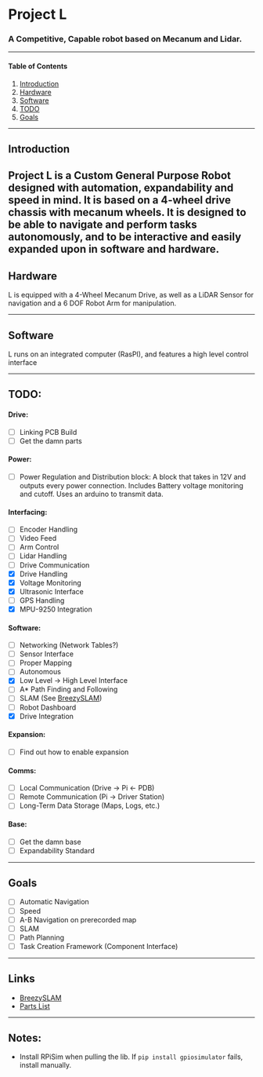 # Project L
### A Competitive, Capable robot based on Mecanum and Lidar.

---
#### Table of Contents
1. [Introduction](#introduction)
2. [Hardware](#hardware)
3. [Software](#software)
4. [TODO](#todo)
5. [Goals](#goals)

---
## Introduction
Project L is a Custom General Purpose Robot designed with automation, expandability and speed in mind. It is based on a 4-wheel drive chassis with mecanum wheels. It is designed to be able to navigate and perform tasks autonomously, and to be interactive and easily expanded upon in software and hardware.
---
## Hardware
L is equipped with a 4-Wheel Mecanum Drive, as well as a LiDAR Sensor for navigation and a 6 DOF Robot Arm for manipulation.

---
## Software
L runs on an integrated computer (RasPI), and features a high level control interface

---
## TODO:
####    Drive:
- [ ] Linking PCB Build
- [ ] Get the damn parts

####    Power:
- [ ] Power Regulation and Distribution block: A block that takes in 12V and 
outputs every power connection. Includes Battery voltage monitoring and cutoff. Uses an arduino to transmit data.

####    Interfacing:
- [ ] Encoder Handling
- [ ] Video Feed
- [ ] Arm Control
- [ ] Lidar Handling
- [ ] Drive Communication
- [X] Drive Handling
- [X] Voltage Monitoring
- [X] Ultrasonic Interface
- [ ] GPS Handling
- [X] MPU-9250 Integration

####    Software:
- [ ] Networking (Network Tables?)
- [ ] Sensor Interface
- [ ] Proper Mapping
- [ ] Autonomous
- [X] Low Level -> High Level Interface
- [ ] A* Path Finding and Following
- [ ] SLAM (See [BreezySLAM](https://github.com/simondlevy/breezyslam))
- [ ] Robot Dashboard
- [X] Drive Integration

####    Expansion:
- [ ] Find out how to enable expansion

####    Comms:
- [ ] Local Communication (Drive -> Pi <- PDB)
- [ ] Remote Communication (Pi -> Driver Station)
- [ ] Long-Term Data Storage (Maps, Logs, etc.)

####    Base:
- [ ] Get the damn base
- [ ] Expandability Standard

---
## Goals
- [ ] Automatic Navigation
- [ ] Speed
- [ ] A-B Navigation on prerecorded map
- [ ] SLAM
- [ ] Path Planning
- [ ] Task Creation Framework (Component Interface)

---
## Links
- [BreezySLAM](https://github.com/simondlevy/breezyslam)
- [Parts List](https://docs.google.com/spreadsheets/d/1OO8v4pfx6eXCZQJqTUq6JUSEajtX1vfl/edit?usp=sharing&ouid=107364809967877055034&rtpof=true&sd=true)

---
## Notes:
- Install RPiSim when pulling the lib. If `pip install gpiosimulator` fails, install manually.